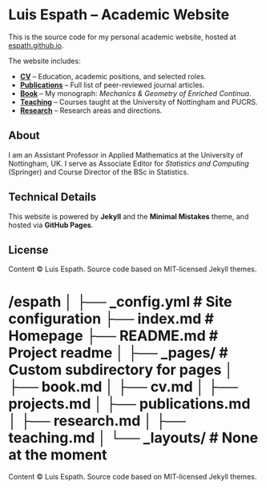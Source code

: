 # Luis Espath – Academic Website

This is the source code for my personal academic website, hosted at [espath.github.io](https://espath.github.io).

The website includes:
- **[CV](https://espath.github.io/cv/)** – Education, academic positions, and selected roles.
- **[Publications](https://espath.github.io/publications/)** – Full list of peer-reviewed journal articles.
- **[Book](https://espath.github.io/book/)** – My monograph: *Mechanics & Geometry of Enriched Continua*.
- **[Teaching](https://espath.github.io/teaching/)** – Courses taught at the University of Nottingham and PUCRS.
- **[Research](https://espath.github.io/research/)** – Research areas and directions.

## About

I am an Assistant Professor in Applied Mathematics at the University of Nottingham, UK. I serve as Associate Editor for *Statistics and Computing* (Springer) and Course Director of the BSc in Statistics.

## Technical Details

This website is powered by **Jekyll** and the **Minimal Mistakes** theme, and hosted via **GitHub Pages**.

## License

Content © Luis Espath. Source code based on MIT-licensed Jekyll themes.

/espath
│
├── _config.yml              # Site configuration
├── index.md                 # Homepage
├── README.md                # Project readme
│
├── _pages/                  # Custom subdirectory for pages
│   ├── book.md
│   ├── cv.md
│   ├── projects.md
│   ├── publications.md
│   ├── research.md
│   ├── teaching.md
│
└── _layouts/                # None at the moment
=======
Content © Luis Espath. Source code based on MIT-licensed Jekyll themes.
